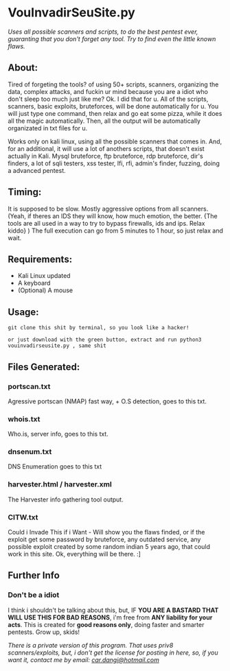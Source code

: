 # VouInvadirSeuSite.py
*Uses all possible scanners and scripts, to do the best pentest ever, guaranting that you don't forget any tool. Try to find even the little known flaws.*

## About:
Tired of forgeting the tools? of using 50+ scripts, scanners, organizing the data, complex attacks, and fuckin ur mind because you are a idiot who don't sleep too much just like me?
Ok. I did that for u. All of the scripts, scanners, basic exploits, bruteforces, will be done automatically for u. You will just type one command, then relax and go eat some pizza, while it does all the magic automatically.
Then, all the output will be automatically organizated in txt files for u.


Works only on kali linux, using all the possible scanners that comes in.
And, for an additional, it will use a lot of anothers scripts, that doesn't exist actually in Kali.
Mysql bruteforce, ftp bruteforce, rdp bruteforce, dir's finders, a lot of sqli testers, xss tester, lfi, rfi, admin's finder, fuzzing, doing a advanced pentest.

## Timing:
It is supposed to be slow. Mostly aggressive options from all scanners. (Yeah, if theres an IDS they will know, how much emotion, the better. {The tools are all used in a way to try to bypass firewalls, ids and ips. Relax kiddo} )
The full execution can go from 5 minutes to 1 hour, so just relax and wait.

## Requirements:
 - Kali Linux updated
 - A keyboard
 - (Optional) A mouse
 ## Usage:
 `git clone this shit by terminal, so you look like a hacker!`
 
 `or just download with the green button, extract and run python3 vouinvadirseusite.py , same shit`

## Files Generated:

### portscan.txt
Agressive portscan (NMAP) fast way, + O.S detection, goes to this txt.
### whois.txt
Who.is, server info, goes to this txt.
### dnsenum.txt
DNS Enumeration goes to this txt
### harvester.html / harvester.xml
The Harvester info gathering tool output.
### CITW.txt
Could i Invade This if i Want - Will show you the flaws finded, or if the exploit get some password by bruteforce, any outdated service, any possible exploit created by some random indian 5 years ago, that could work in this site. Ok, everything will be there. :]

## Further Info
### Don't be a idiot
I think i shouldn't be talking about this, but, IF **YOU ARE A BASTARD THAT WILL USE THIS FOR BAD REASONS**, i'm free from **ANY liability for your acts**. This is created for **good reasons only**, doing faster and smarter pentests. Grow up, skids!

*There is a private version of this program. That uses priv8 scanners/exploits, but, i don't get the license for posting in here, so, if you want it, contact me by email: car.dangi@hotmail.com*
